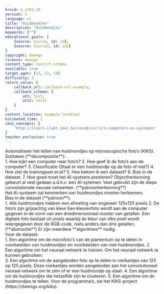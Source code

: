 ```yaml
---
hruid: m_ct03_10
version: 3
language: nl
title: "Huidmondjes"
description: "Huidmondjes"
keywords: [""]
educational_goals: [
    {source: Source, id: id}, 
    {source: Source2, id: id2}
]
copyright: dwengo
licence: dwengo
content_type: text/ct-schema
available: true
target_ages: [12, 13, 14]
difficulty: 3
return_value: {
    callback_url: callback-url-example,
    callback_schema: {
        att: test,
        att2: test2
    }
}
content_location: example-location
estimated_time: 1
skos_concepts: [
    'http://ilearn.ilabt.imec.be/vocab/curr1/s-computers-en-systemen'
]
teacher_exclusive: true
---
```


<context>
Automatiseer het tellen van huidmondjes op microscopische foto’s (KIKS).
</context>
<decomposition>
Subtaken (**decompositie**):<br>
1. Hoe kijkt een computer naar foto’s?
2. Hoe geef ik de foto’s aan de computer?
3. Classificatie (Staat er een huidmondje op de foto of niet?)
4. Hoe ziet de trainingsset eruit?
5. Hoe bekom ik een dataset?
6. Bias in de dataset.
7. Hoe goed moet het AI-systeem presteren?
</decomposition>
<patternRecognition>
Objectherkenning gebeurt al veel gedaan a.d.h.v. een AI-sytemen. Veel gebruikt zijn de diepe convolutionele neurale netwerken. (**patroonherkenning**)<br>
Het AI-systeem zal kenmerken van huidmondjes moeten herkennen.<br>
Bias in de dataset (**patroon**): <br>
1. Alle huidmondjes hebben een afmeting van ongeveer 125x125 pixels
2. De foto’s zijn grijsachtig van kleur
</patternRecognition>
<abstraction>
Een kleurenfoto wordt aan de computer gegeven in de vorm van een driedimensionaal rooster van getallen. Een digitale foto bestaat uit pixels waarbij de kleur van elke pixel wordt weergegeven door de RGB-code, niets anders dan drie getallen. (**abstractie**)
</abstraction>
<algorithms>
Er zijn meerdere **algoritmes** nodig. <br>
    Voor de dataset:<br>
1. Een algoritme om de microfoto's van de plantentuin op te delen in voorbeelden van huidmondjes en voorbeelden van niet-huidmondjes.
2. Een algoritme om het neuraal netwerk te trainen.
    Om het neuraal netwerk te kunnen gebruiken:<br>
3. Een algoritme om de aangeboden foto op te delen in vierkantjes van 125 op 125 pixels. Deze vierkantjes worden aangeboden aan het convolutioneel neuraal netwerk om te zien of er een huidmondje op staat.
4. Een algoritme om de huidmondjes die hetzelfde zijn te clusteren.    
5. Een algoritme om de huidmondjes te tellen. 
</algorithms>
<implementation>
Voor de programma’s, zie het KIKS-project (https://dwengo.org/kiks).
</implementation>

